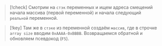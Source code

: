 
> [!check] 
> Смотрим на `стэк` переменных и ищем адреса смещений начала массива (первой переменной) и начала следующий `реальной` переменной.

> [!key] 
> Там же в `стэке` из переменной создаём `массив`, где в строчке `array size` вводим `0xAAAA-0xBBBB`. Возвращаемся обратной и обновляем псевдокод (`F5`).



